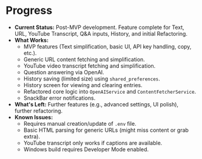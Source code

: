 # Progress

*   **Current Status:** Post-MVP development. Feature complete for Text, URL, YouTube Transcript, Q&A inputs, History, and initial Refactoring.
*   **What Works:**
    *   MVP features (Text simplification, basic UI, API key handling, copy, etc.).
    *   Generic URL content fetching and simplification.
    *   YouTube video transcript fetching and simplification.
    *   Question answering via OpenAI.
    *   History saving (limited size) using `shared_preferences`.
    *   History screen for viewing and clearing entries.
    *   Refactored core logic into `OpenAIService` and `ContentFetcherService`.
    *   SnackBar error notifications.
*   **What's Left:** Further features (e.g., advanced settings, UI polish), further refactoring.
*   **Known Issues:**
    *   Requires manual creation/update of `.env` file.
    *   Basic HTML parsing for generic URLs (might miss content or grab extra).
    *   YouTube transcript only works if captions are available.
    *   Windows build requires Developer Mode enabled. 